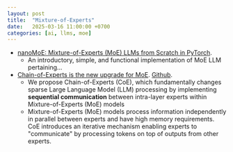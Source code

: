 ```yaml
---
layout: post
title:  "Mixture-of-Experts"
date:   2025-03-16 11:00:00 +0700
categories: [ai, llms, moe]
---
```


* [nanoMoE: Mixture-of-Experts (MoE) LLMs from Scratch in PyTorch](https://cameronrwolfe.substack.com/p/nano-moe).
  * An introductory, simple, and functional implementation of MoE LLM pertaining...
* [Chain-of-Experts is the new upgrade for MoE](https://bdtechtalks.substack.com/p/chain-of-experts-is-the-new-upgrade). [Github](https://github.com/ZihanWang314/coe).
  * We propose Chain-of-Experts (CoE), which fundamentally changes sparse Large Language Model (LLM) processing by implementing **sequential communication** between intra-layer experts within Mixture-of-Experts (MoE) models
  * Mixture-of-Experts (MoE) models process information independently in parallel between experts and have high memory requirements. CoE introduces an iterative mechanism enabling experts to "communicate" by processing tokens on top of outputs from other experts.

